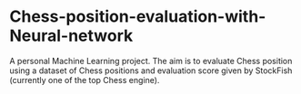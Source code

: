 # Chess-position-evaluation-with-Neural-network
A personal Machine Learning project. The aim is to evaluate Chess position using a dataset of Chess positions and evaluation score given by StockFish (currently one of the top Chess engine).
